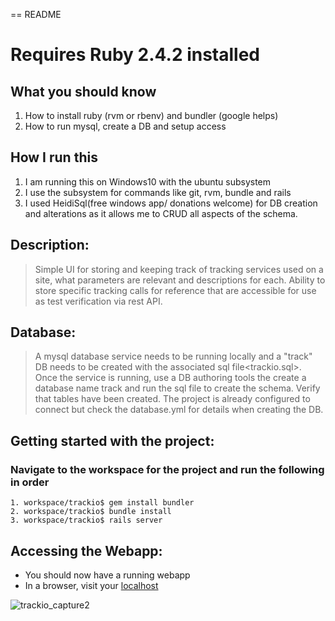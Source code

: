 == README
# Requires Ruby 2.4.2 installed

## What you should know
  1. How to install ruby (rvm or rbenv) and bundler (google helps)
  2. How to run mysql, create a DB and setup access
  

## How I run this
  1. I am running this on Windows10 with the ubuntu subsystem
  2. I use the subsystem for commands like git, rvm, bundle and rails
  3. I used HeidiSql(free windows app/ donations welcome) for DB creation 
  and alterations as it allows me to CRUD all aspects of the schema.

## Description:
  > Simple UI for storing and keeping track of tracking services used on a site, what parameters are 
  >  relevant and descriptions for each.
  > Ability to store specific tracking calls for reference that are accessible for use as test verification via rest API.

## Database:
  > A mysql database service needs to be running locally and a "track" DB needs to be created with the associated sql file<trackio.sql>.
  > Once the service is running, use a DB authoring tools the create a database name track and run the sql file to create the schema.
  > Verify that tables have been created.
  > The project is already configured to connect but check the database.yml for details when creating the DB.

## Getting started with the project:  
  ### Navigate to the workspace for the project and run the following in order
    1. workspace/trackio$ gem install bundler
    2. workspace/trackio$ bundle install
    3. workspace/trackio$ rails server
    
## Accessing the Webapp:
   * You should now have a running webapp
   * In a browser, visit your [localhost](http://localhost:3000)


![trackio_capture2](https://user-images.githubusercontent.com/4805625/32510929-4bdf27b8-c3c0-11e7-9be0-f0433e529e83.PNG)
